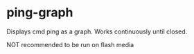 # ping-graph
Displays cmd ping as a graph. Works continuously until closed.

NOT recommended to be run on flash media
